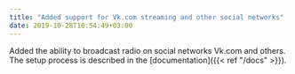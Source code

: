 ```yaml
---
title: "Added support for Vk.com streaming and other social networks"
date: 2019-10-28T10:54:49+03:00
---
```


Added the ability to broadcast radio on social networks Vk.com and others. The setup process is described in the [documentation]({{< ref "/docs" >}}).